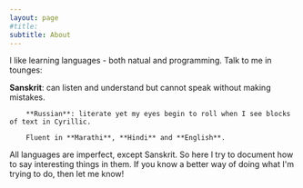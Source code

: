 ```yaml
---
layout: page
#title: 
subtitle: About
---
```

I like learning languages - both natual and programming. 
Talk to me in tounges:

  **Sanskrit**: can listen and understand but cannot speak without making mistakes.
  
		**Russian**: literate yet my eyes begin to roll when I see blocks of text in Cyrillic.
  
		Fluent in **Marathi**, **Hindi** and **English**. 

All languages are imperfect, except Sanskrit.
So here I try to document how to say interesting things in them.
If you know a better way of doing what I'm trying to do, then let me know!
